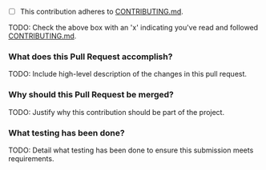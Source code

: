 - [ ] This contribution adheres to [CONTRIBUTING.md](https://github.com/ni/niveristand-synchronization-custom-device/blob/main/CONTRIBUTING.md).

TODO: Check the above box with an 'x' indicating you've read and followed [CONTRIBUTING.md](https://github.com/ni/niveristand-synchronization-custom-device/blob/main/CONTRIBUTING.md).

### What does this Pull Request accomplish?

TODO: Include high-level description of the changes in this pull request.

### Why should this Pull Request be merged?

TODO: Justify why this contribution should be part of the project.

### What testing has been done?

TODO: Detail what testing has been done to ensure this submission meets requirements.
